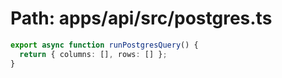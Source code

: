 # Path: apps/api/src/postgres.ts

```ts
export async function runPostgresQuery() {
  return { columns: [], rows: [] };
}
```
